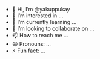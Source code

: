 - 👋 Hi, I’m @yakuppukay
- 👀 I’m interested in ...
- 🌱 I’m currently learning ...
- 💞️ I’m looking to collaborate on ...
- 📫 How to reach me ...
- 😄 Pronouns: ...
- ⚡ Fun fact: ...

<!---
yakuppukay/yakuppukay is a ✨ special ✨ repository because its `README.md` (this file) appears on your GitHub profile.
You can click the Preview link to take a look at your changes.
--->
